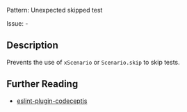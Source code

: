Pattern: Unexpected skipped test

Issue: -

## Description

Prevents the use of `xScenario` or `Scenario.skip` to skip tests.

## Further Reading

* [eslint-plugin-codeceptjs](https://github.com/poenneby/eslint-plugin-codeceptjs#supported-rules)